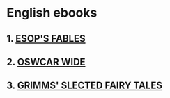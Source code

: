 # English ebooks
## 1. [ESOP'S FABLES](../blob/master/esop_fables.md)
## 2. [OSWCAR WIDE](../blob/master/oswcar_wide.md)
## 3. [GRIMMS' SLECTED FAIRY TALES](../blob/master/grimm_select_fairy_tales.md)

